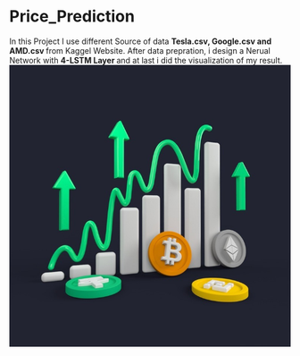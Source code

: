# Price_Prediction
In this Project I use different Source of data <b> Tesla.csv, Google.csv and AMD.csv </b> from Kaggel Website. After data prepration, i design a Nerual Network with <b> 4-LSTM Layer </b> and at last i did the visualization of my result.
<img src="price.jpeg" />
